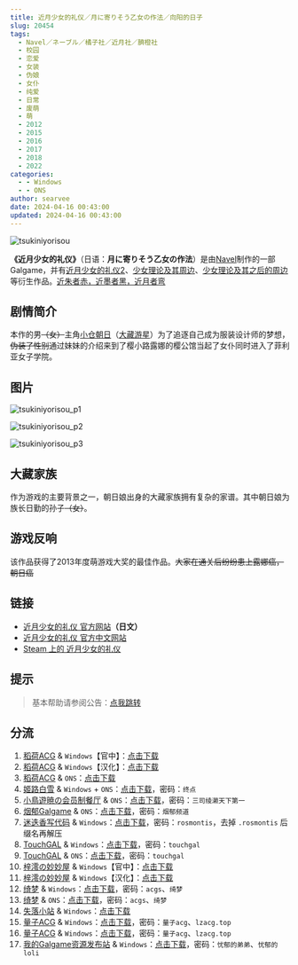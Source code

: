 ```yaml
---
title: 近月少女的礼仪／月に寄りそう乙女の作法／向阳的日子
slug: 20454
tags:
  - Navel／ネーブル／橘子社／近月社／臍橙社
  - 校园
  - 恋爱
  - 女装
  - 伪娘
  - 女仆
  - 纯爱
  - 日常
  - 废萌
  - 萌
  - 2012
  - 2015
  - 2016
  - 2017
  - 2018
  - 2022
categories:
  - - Windows
  - - ONS
author: searvee
date: 2024-04-16 00:43:00
updated: 2024-04-16 00:43:00
---
```


![tsukiniyorisou](https://static.saop.cc/vns/img/tsukiniyorisou.webp)

**《近月少女的礼仪》**（日语：**月に寄りそう乙女の作法**）是由[Navel](https://zh.moegirl.org.cn/Navel)制作的一部Galgame，并有[近月少女的礼仪2](https://zh.moegirl.org.cn/近月少女的礼仪2)、[少女理论及其周边](https://zh.moegirl.org.cn/少女理论及其周边)、[少女理论及其之后的周边](https://zh.moegirl.org.cn/少女理论及其之后的周边)等衍生作品。[近朱者赤，近墨者黑，近月者弯](https://zh.moegirl.org.cn/近朱者赤，近墨者黑，近月者弯)

<!-- more -->

## 剧情简介

本作的男~~（女）~~主角[小仓朝日](https://zh.moegirl.org.cn/小仓朝日)（[大藏游星](https://zh.moegirl.org.cn/大藏游星)）为了追逐自己成为服装设计师的梦想，~~伪装了性别~~通过妹妹的介绍来到了樱小路露娜的樱公馆当起了女仆同时进入了菲利亚女子学院。

## 图片

![tsukiniyorisou_p1](https://static.saop.cc/vns/img/tsukiniyorisou_p1.webp)

![tsukiniyorisou_p2](https://static.saop.cc/vns/img/tsukiniyorisou_p2.webp)

![tsukiniyorisou_p3](https://static.saop.cc/vns/img/tsukiniyorisou_p3.webp)

## 大藏家族

作为游戏的主要背景之一，朝日娘出身的大藏家族拥有复杂的家谱。其中朝日娘为族长日勤的孙子~~（女）~~。

## 游戏反响

该作品获得了2013年度萌游戏大奖的最佳作品。~~大家在通关后纷纷患上露娜癌，朝日癌~~

## 链接

- [近月少女的礼仪 官方网站](https://project-navel.com/tsukiniyorisou/)**（日文）**
- [近月少女的礼仪 官方中文网站](https://hikarifield.co.jp/tsukiniyorisou/)
- [Steam 上的 近月少女的礼仪](https://store.steampowered.com/app/1776970/_/)

## 提示

> 基本帮助请参阅公告：[点我跳转](/p/announcement/)

## 分流

1. [稻荷ACG](https://amoebi.com/) & `Windows`【官中】：[点击下载](https://alpha.galpan.xyz/PC-2/Navel/%E8%BF%91%E6%9C%88%E5%B0%91%E5%A5%B3%E7%9A%84%E7%A4%BC%E4%BB%AA[%E5%AE%98%E4%B8%AD].rar)
2. [稻荷ACG](https://amoebi.com/) & `Windows`【汉化】：[点击下载](https://alpha.galpan.xyz/PC-2/Navel/%E8%BF%91%E6%9C%88%E5%B0%91%E5%A5%B3%E7%9A%84%E7%A4%BC%E4%BB%AA.7z)
3. [稻荷ACG](https://amoebi.com/) & `ONS`：[点击下载](https://alpha.galpan.xyz/ONS/%E8%BF%91%E6%9C%88%E5%B0%91%E5%A5%B3%E7%9A%84%E7%A4%BC%E4%BB%AA.zip)
4. [姬路白雪](https://pan.jlbx.xyz/) & `Windows` + `ONS`：[点击下载](https://pan.jlbx.xyz/?s=%E8%BF%91%E6%9C%88%E5%B0%91%E5%A5%B3%E7%9A%84%E7%A4%BC%E4%BB%AA)，密码：`终点`
5. [小鳥遊暁の会员制餐厅](https://t-satoru.top/) & `ONS`：[点击下载](https://pan.t-satoru.top/d/ode5/Galgames/%E3%80%90%E8%87%AA%E5%B0%81%E5%8C%85%E3%80%91%E5%8E%9F%E5%88%9B%E4%BD%9C%E5%93%81/%E8%BF%91%E6%9C%88%E7%B3%BB%E5%88%97/ONS_KIDFansClub_%E8%BF%91%E6%9C%88%E5%B0%91%E5%A5%B3%E7%9A%84%E7%A4%BC%E4%BB%AA.rar)，密码：`三司绫濑天下第一`
6. [烟郁Galgame](https://yanyugal.top/) & `ONS`：[点击下载](https://yanyugal.top/d/disk1/%E5%B0%8F%E5%B0%8F%E7%9A%84%E5%88%86%E4%BA%AB%EF%BC%88PC%EF%BC%86%E5%AE%89%E5%8D%93%EF%BC%89/%E5%AE%89%E5%8D%93/ons/%E8%BF%91%E6%9C%88%E5%B0%91%E5%A5%B3ons%E5%90%88%E9%9B%86/%E8%BF%91%E6%9C%88%E5%B0%91%E5%A5%B3%E7%9A%84%E7%A4%BC%E4%BB%AA.7z)，密码：`烟郁频道`
7. [迷迭香写代码](https://rosmontis.com/) & `Windows`：[点击下载](https://drive.rosmontis.com/s/WnAF7)，密码：`rosmontis`，去掉 `.rosmontis` 后缀名再解压
8. [TouchGAL](https://www.touchgal.io/) & `Windows`：[点击下载](https://pan.touchgal.net/s/9prib)，密码：`touchgal`
9. [TouchGAL](https://www.touchgal.io/) & `ONS`：[点击下载](https://pan.touchgal.net/s/L0BCZ)，密码：`touchgal`
10. [梓澪の妙妙屋](https://zi0.cc/) & `Windows`【官中】：[点击下载](https://zi0.cc/d/%2C%E3%80%90ADV-%E5%86%92%E9%99%A9%E6%B8%B8%E6%88%8F%E3%80%91/%E3%80%90PC%E3%80%91%E8%BF%91%E6%9C%88%E5%B0%91%E5%A5%B3%E7%9A%84%E7%A4%BC%E4%BB%AA/%E5%AE%98%E4%B8%AD/Tsukiniyorisou.zip?sign=G2LAkhwsI1GDW8qjqUmi2bwwA77QQUBHPK1XlKSr-nE=:0)
11. [梓澪の妙妙屋](https://zi0.cc/) & `Windows`【汉化】：[点击下载](https://zi0.cc/d/%2C%E3%80%90ADV-%E5%86%92%E9%99%A9%E6%B8%B8%E6%88%8F%E3%80%91/%E3%80%90PC%E3%80%91%E8%BF%91%E6%9C%88%E5%B0%91%E5%A5%B3%E7%9A%84%E7%A4%BC%E4%BB%AA/%E6%B1%89%E5%8C%96/jinyue.zip?sign=sN146tHCG3DdKB8bP5kFyDN_aTsurv37y9v12daEasg=:0)
12. [绮梦](https://acgs.eu.org/) & `Windows`：[点击下载](https://acgs.one/down_html/?url=game/%E8%BF%91%E6%9C%88%E5%B0%91%E5%A5%B3%E7%9A%84%E7%A4%BC%E4%BB%AA&name=%E8%BF%91%E6%9C%88%E5%B0%91%E5%A5%B3%E7%9A%84%E7%A4%BC%E4%BB%AA)，密码：`acgs`、`绮梦`
13. [绮梦](https://acgs.eu.org/) & `ONS`：[点击下载](https://acgs.one/down_html/?url=game/%E8%BF%91%E6%9C%88%E5%B0%91%E5%A5%B3%E7%9A%84%E7%A4%BC%E4%BB%AA_ONS&name=%E8%BF%91%E6%9C%88%E5%B0%91%E5%A5%B3%E7%9A%84%E7%A4%BC%E4%BB%AAONS)，密码：`acgs`、`绮梦`
14. [失落小站](https://www.shinnku.com/) & `Windows`：[点击下载](https://www.shinnku.com/api/download/0/win/%E8%BF%91%E6%9C%88%E5%B0%91%E5%A5%B3%E7%9A%84%E7%A4%BC%E4%BB%AA.7z)
15. [量子ACG](https://lzacg.org/) & `Windows`：[点击下载](https://lzacg.org/550)，密码：`量子acg`、`lzacg.top`
16. [量子ACG](https://lzacg.org/) & `Windows`：[点击下载](https://mega.nz/folder/X2JwBSrB#Eo1o3OcUEMD7xJ9GtO6mFQ)，密码：`量子acg`、`lzacg.top`
17. [我的Galgame资源发布站](https://www.ttloli.com/) & `Windows`：[点击下载](https://www.ttloli.com/jinyueshaonvdeliyi.html)，密码：`忧郁的弟弟`、`忧郁的loli`
